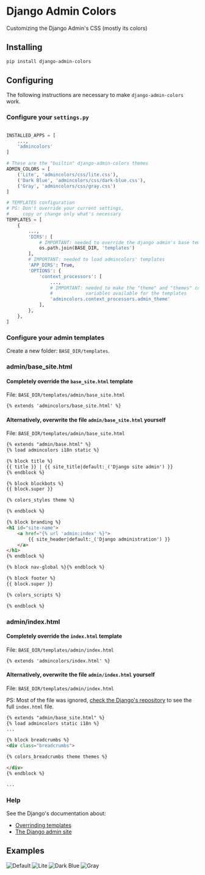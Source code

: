 # Django Admin Colors

Customizing the Django Admin's CSS (mostly its colors)


## Installing

```bash
pip install django-admin-colors
```

## Configuring

The following instructions are necessary to make `django-admin-colors` work.

### Configure your `settings.py`

```python

INSTALLED_APPS = [
    ...,
    'admincolors'
]

# These are the "builtin" django-admin-colors themes
ADMIN_COLORS = [
    ('Lite', 'admincolors/css/lite.css'),
    ('Dark Blue', 'admincolors/css/dark-blue.css'),
    ('Gray', 'admincolors/css/gray.css')
]

# TEMPLATES configuration
# PS: Don't override your current settings,
#     copy or change only what's necessary
TEMPLATES = [
    {
        ...,
        'DIRS': [
            # IMPORTANT: needed to override the django admin's base templates.
            os.path.join(BASE_DIR, 'templates')
        ],
        # IMPORTANT: needed to load admincolors' templates
        'APP_DIRS': True,
        'OPTIONS': {
            'context_processors': [
                ...,
                # IMPORTANT: needed to make the "theme" and "themes" context
                #            variables available for the templates
                'admincolors.context_processors.admin_theme'
            ],
        },
    },
]
```

### Configure your admin templates

Create a new folder: `BASE_DIR/templates`.

### admin/base_site.html

#### Completely override the `base_site.html` template

File: `BASE_DIR/templates/admin/base_site.html`

```html
{% extends 'admincolors/base_site.html' %}
```

#### Alternatively, overwrite the file `admin/base_site.html` yourself

File: `BASE_DIR/templates/admin/base_site.html`

```html
{% extends "admin/base.html" %}
{% load admincolors i18n static %}

{% block title %}
{{ title }} | {{ site_title|default:_('Django site admin') }}
{% endblock %}

{% block blockbots %}
{{ block.super }}

{% colors_styles theme %}

{% endblock %}

{% block branding %}
<h1 id="site-name">
    <a href="{% url 'admin:index' %}">
        {{ site_header|default:_('Django administration') }}
    </a>
</h1>
{% endblock %}

{% block nav-global %}{% endblock %}

{% block footer %}
{{ block.super }}

{% colors_scripts %}

{% endblock %}
```

### admin/index.html

#### Completely override the `index.html` template

File: `BASE_DIR/templates/admin/index.html`

```html
{% extends 'admincolors/index.html' %}
```

#### Alternatively, overwrite the file `admin/index.html` yourself

File: `BASE_DIR/templates/admin/index.html`

PS: Most of the file was ignored,
[check the Django's repository](`https://github.com/django/django/blob/master/django/contrib/admin/templates/admin/index.html`)
to see the full `index.html` file.

```html
{% extends "admin/base_site.html" %}
{% load admincolors static i18n %}
...

{% block breadcrumbs %}
<div class="breadcrumbs">

{% colors_breadcrumbs theme themes %}

</div>
{% endblock %}

...
```

### Help

See the Django's documentation about:

- [Overrinding templates](https://docs.djangoproject.com/en/2.0/howto/overriding-templates/)
- [The Django admin site](https://docs.djangoproject.com/en/2.0/ref/contrib/admin/)

## Examples

![Default](https://github.com/victorfsf/django-admin-colors/raw/master/screenshots/default.png)
![Lite](https://github.com/victorfsf/django-admin-colors/raw/master/screenshots/lite.png)
![Dark Blue](https://github.com/victorfsf/django-admin-colors/raw/master/screenshots/darkblue.png)
![Gray](https://github.com/victorfsf/django-admin-colors/raw/master/screenshots/gray.png)
